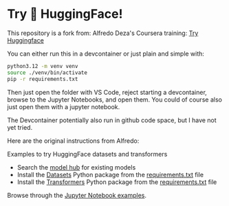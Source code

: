 # Try 🤗 HuggingFace!

This repository is a fork from: Alfredo Deza's Coursera training: [Try Huggingface](https://github.com/alfredodeza/try-huggingface)

You can either run this in a devcontainer or just plain and simple with:

```bash
python3.12 -m venv venv
source ./venv/bin/activate
pip -r requirements.txt
```

Then just open the folder with VS Code, reject starting a devcontainer, browse to the Jupyter Notebooks, and open them. You could of course also just open them with a jupyter notebook.

The Devcontainer potentially also run in github code space, but I have not yet tried.

Here are the original instructions from Alfredo:

Examples to try HuggingFace datasets and transformers

* Search the [model hub](https://huggingface.co/models) for existing models
* Install the [Datasets](https://github.com/huggingface/datasets/) Python package from the [requirements.txt](./requirements.txt) file
* Install the [Transformers](https://github.com/huggingface/transformers) Python package from the [requirements.txt](./requirements.txt) file

Browse through the [Jupyter Notebook examples](./notebooks).
